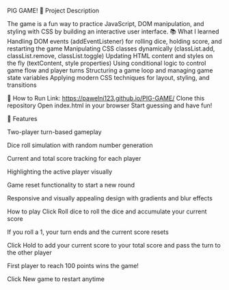 PIG GAME! 📌 Project Description

The game is a fun way to practice JavaScript, DOM manipulation, and styling with CSS by building an interactive user interface.
📚 What I learned
Handling DOM events (addEventListener) for rolling dice, holding score, and restarting the game
Manipulating CSS classes dynamically (classList.add, classList.remove, classList.toggle)
Updating HTML content and styles on the fly (textContent, style properties)
Using conditional logic to control game flow and player turns
Structuring a game loop and managing game state variables
Applying modern CSS techniques for layout, styling, and transitions

🚀 How to Run
Link: https://pawelni123.github.io/PIG-GAME/
Clone this repository
Open index.html in your browser
Start guessing and have fun!

🎯 Features

Two-player turn-based gameplay

Dice roll simulation with random number generation

Current and total score tracking for each player

Highlighting the active player visually

Game reset functionality to start a new round

Responsive and visually appealing design with gradients and blur effects

How to play
Click Roll dice to roll the dice and accumulate your current score

If you roll a 1, your turn ends and the current score resets

Click Hold to add your current score to your total score and pass the turn to the other player

First player to reach 100 points wins the game!

Click New game to restart anytime
